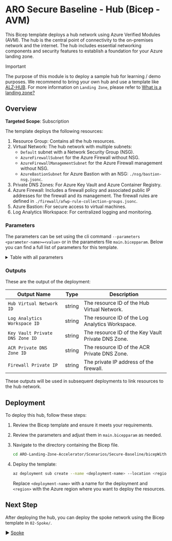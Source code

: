 # ARO Secure Baseline - Hub (Bicep - AVM)

This Bicep template deploys a hub network using Azure Verified Modules (AVM). The hub is the central point of connectivity to the on-premises network and the internet. The hub includes essential networking components and security features to establish a foundation for your Azure landing zone.

> [!IMPORTANT]
> The purpose of this module is to deploy a sample hub for learning / demo purposes.
> We recommend to bring your own hub and use a template like [ALZ-HUB](https://github.com/Azure/ALZ-Bicep). For more information on `Landing Zone`, please refer to [What is a landing zone?](https://learn.microsoft.com/en-us/azure/cloud-adoption-framework/ready/landing-zone/)

## Overview

**Targeted Scope**: Subscription

The template deploys the following resources:

1. Resource Group: Contains all the hub resources.
2. Virtual Network: The hub network with multiple subnets:
    - `Default` subnet with a Network Security Group (NSG).
    - `AzureFirewallSubnet` for the Azure Firewall without NSG.
    - `AzureFirewallManagementSubnet` for the Azure Firewall management without NSG.
    - `AzureBastionSubnet` for Azure Bastion with an NSG: `./nsg/bastion-nsg.jsonc`.
4. Private DNS Zones: For Azure Key Vault and Azure Container Registry.
5. Azure Firewall: Includes a firewall policy and associated public IP addresses for the firewall and its management. The firewall rules are defined in `./firewall/afwp-rule-collection-groups.jsonc`.
6. Azure Bastion: For secure access to virtual machines.
7. Log Analytics Workspace: For centralized logging and monitoring.

### Parameters

The parameters can be set using the cli command `--parameters <parameter-name>=<value>` or in the parameters file `main.bicepparam`. Below you can find a full list of parameters for this template.

<details>
<summary>Table with all parameters</summary>

| Name               | Type   | Description                                                                                                                                                                                                 | Default Value                 |
|--------------------|--------|-------------------------------------------------------------------------------------------------------------------------------------------------------------------------------------------------------------|-------------------------------|
| `workloadName`     | string | The name of the workload. Defaults to hub.                                                                                                                                                                 | `'hub'`                       |
| `location`         | string | The location of the resources. Defaults to the deployment location.                                                                                                                                        | `deployment().location`       |
| `env`              | string | The type of environment. Defaults to DEV.                                                                                                                                                                  | `'DEV'`                       |
| `hash`             | string | The hash to be added to every name like resource, subnet, etc. If not set, a unique string is generated for resources with global name based on its resource group id. The size of the hash is 5 characters. | `null` (optional parameter)   |
| `tags`             | object | The tags to apply to the resources. Defaults to an object with the environment and workload name.                                                                                                          | Object with `environment`, `workload`, and optionally `hash` |
| `enableAvmTelemetry` | bool | Enable Azure Verified Modules (AVM) telemetry. Defaults to true.                                                                                                                                           | `true`                        |
| `resourceGroupName`         | string | The name of the resource group for the hub. Defaults to the naming convention `<abbreviation-resource-group>-<workload>-<lower-case-env>-<location-short>[-<hash>]`.                                                      | `generateResourceName('resourceGroup', workloadName, env, location, null, hash)`  |
| `virtualNetworkName`        | string | The name of the virtual network for the hub. Defaults to the naming convention `<abbreviation-virtual-network>-<workload>-<lower-case-env>-<location-short>[-<hash>]`.                                                     | `generateResourceName('virtualNetwork', workloadName, env, location, null, hash)`|
| `virtualNetworkAddressPrefix` | string | The CIDR for the virtual network. Defaults to `10.0.0.0/16`.                                                                                                                                                              | `'10.0.0.0/16'`                                       |
| `dnsServers`                | string | array | The DNS servers (Optional).                                                                                                                                                                                                  | `null` (optional parameter)                                                    |
| `defaultSubnetAddressPrefix` | string | The default subnet address prefix. Defaults to `10.0.0.0/24`.                                                                                                                                                               | `'10.0.0.0/24'`                                       |
| `defaultSubnetName`         | string | The name of the default subnet. Defaults to `default`.                                                                                                                                                                       | `'default'`                                           |
| `defaultSubnetNetworkSecurityGroupName`     | string | The name of the default subnet network security group. Defaults to the naming convention `<abbreviation-nsg>-<default-subnet-name>[-<hash>]`.                                                                                   | `generateResourceNameFromParentResourceName('networkSecurityGroup', defaultSubnetName, null, hash)`|
| `firewallSubnetAddressPrefix`               | string | The address prefix for the firewall subnet. Defaults to `10.0.1.0/26`.                                                                                                                                                        | `'10.0.1.0/26'`                                                                                     |
| `firewallManagementSubnetAddressPrefix`     | string | The address prefix for the firewall management subnet. Defaults to `10.0.2.0/26`.                                                                                                                                               | `'10.0.2.0/26'`                                                                                     |
| `firewallPublicIpName`                      | string | The name of the public IP for the firewall. Defaults to the naming convention `<abbreviation-public-ip>-<firewall-name>[-<hash>]`.                                                                                            | `generateResourceNameFromParentResourceName('publicIp', firewallName, null, hash)`                  |
| `firewallManagementPublicIpName`            | string | The name of the public IP for the firewall management. Defaults to the naming convention `<abbreviation-public-ip>-<firewall-name>-mgmt[-<hash>]`.                                                                              | `generateResourceNameFromParentResourceName('publicIp', firewallName, 'mgmt', hash)`                |
| `bastionSubnetAddressPrefix`                | string | The address prefix for the bastion subnet. Defaults to `10.0.3.0/27`.                                                                                                                                                          | `'10.0.3.0/27'`                                                                                     |
| `bastionSubnetNetworkSecurityGroupName`     | string | The name of the bastion subnet network security group. Defaults to the naming convention `<abbreviation-nsg>-AzureBastionSubnet[-<hash>]`.                                                                                      | `generateResourceNameFromParentResourceName('networkSecurityGroup', 'AzureBastionSubnet', null, hash)`|
| `bastionPublicIpName`                       | string | The name of the bastion public IP. Defaults to the naming convention `<abbreviation-public-ip>-<bastion-name>[-<hash>]`.                                                                                                      | `generateResourceNameFromParentResourceName('publicIp', bastionName, null, hash)`                   |
| `linkKeyvaultDnsZoneToHubVnet`              | bool | Link the key vault private DNS zone to the hub vnet. Defaults to false. This is required if a DNS resolver is deployed in the hub.                                                                                             | `false`                                                                                             |
| `linkAcrDnsZoneToHubVnet`                   | bool | Link the ACR private DNS zone to the hub vnet. Defaults to false. This is required if a DNS resolver is deployed in the hub.                                                                                                   | `false`                                                                                             |
| `firewallName`              | string | The name of the firewall. Defaults to the naming convention `<abbreviation-firewall>-<workload>-<lower-case-env>-<location-short>[-<hash>]`.                                                   | `generateResourceName('firewall', workloadName, env, location, null, hash)`  |
| `firewallAvailabilityZone`  | array | The availability zones for the firewall. Defaults to an array with all availability zones (1, 2 and 3).                                                                                         | `[ 1, 2, 3 ]`                                                                 |
| `firewallPolicyName`        | string | The name of the firewall policy. Defaults to the naming convention `<abbreviation-firewall-policy>-<workload>-<lower-case-env>-<location-short>[-<hash>]`.                                      | `generateResourceName('firewallPolicy', workloadName, env, location, null, hash)`|
| `firewallPolicyRuleGroupName` | string | The name of the firewall policy rule group. Defaults to the naming convention `<abbreviation-firewall-policy-rule-group>-<workload>-<lower-case-env>-<location-short>[-<hash>]`.            | `generateResourceName('firewallPolicyRuleGroup', workloadName, env, location, null, hash)`|
| `bastionName`               | string | The name of the bastion. Defaults to the naming convention `<abbreviation-bastion>-<workload>-<lower-case-env>-<location-short>[-<hash>]`.                                                     | `generateResourceName('bastion', workloadName, env, location, null, hash)`  |
| `logAnalyticsWorkspaceName` | string | The name of the log analytics workspace. Defaults to the naming convention `<abbreviation-log-analytics>-<workload>-<lower-case-env>-<location-short>[-<hash>]`.                               | `generateResourceName('logAnalyticsWorkspace', workloadName, env, location, null, hash)`|
</details>

### Outputs

These are the output of the deployment:

| Output Name                    | Type    | Description                                         |
|--------------------------------|---------|-----------------------------------------------------|
| `Hub Virtual Network ID`       | string  | The resource ID of the Hub Virtual Network.         |
| `Log Analytics Workspace ID`   | string  | The resource ID of the Log Analytics Workspace.     |
| `Key Vault Private DNS Zone ID`| string  | The resource ID of the Key Vault Private DNS Zone.  |
| `ACR Private DNS Zone ID`      | string  | The resource ID of the ACR Private DNS Zone.        |
| `Firewall Private IP`          | string  | The private IP address of the firewall.             |

These outputs will be used in subsequent deployments to link resources to the hub network.

## Deployment

To deploy this hub, follow these steps:
1. Review the Bicep template and ensure it meets your requirements.
1. Review the parameters and adjust them in `main.bicepparam` as needed.
1. Navigate to the directory containing the Bicep file.

    ```bash
    cd ARO-Landing-Zone-Accelerator/Scenarios/Secure-Baseline/bicepWithAVM/01-Hub/
    ```

1. Deploy the template:

    ```bash
    az deployment sub create --name <deployment-name> --location <region> --template-file main.bicep --parameters main.bicepparam
    ```

    Replace `<deployment-name>` with a name for the deployment and `<region>` with the Azure region where you want to deploy the resources.

## Next Step

After deploying the hub, you can deploy the spoke network using the Bicep template in `02-Spoke/`.

:arrow_forward: [Spoke](../02-Spoke/README.md)
